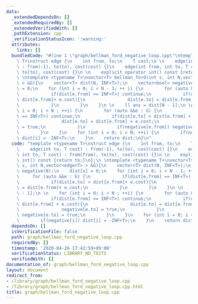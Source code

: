 ```yaml
---
data:
  _extendedDependsOn: []
  _extendedRequiredBy: []
  _extendedVerifiedWith: []
  _pathExtension: cpp
  _verificationStatusIcon: ':warning:'
  attributes:
    links: []
  bundledCode: "#line 1 \"graph/bellman_ford_negative_loop.cpp\"\ntemplate <typename\
    \ T>\nstruct edge {\n    int from, to;\n    T cost;\n \n    edge(int to, T cost)\
    \ : from(-1), to(to), cost(cost) {}\n    edge(int from, int to, T cost) : from(from),\
    \ to(to), cost(cost) {}\n \n    explicit operator int() const {return to;}\n};\n\
    \ \ntemplate <typename T>\nvector<T> bellman_ford(int s, int N,vector<edge<T>\
    \ > &G){\n    vector<T> dist(N, INF<T>);\n    vector<bool> negative(N);\n    dist[s]\
    \ = 0;\n    for (int i = 0; i < N - 1; ++ i) {\n        for (auto &&e : G) {\n\
    \            if(dist[e.from] == INF<T>) continue;\n            if(dist[e.to] >\
    \ dist[e.from]+ e.cost){\n                dist[e.to] = dist[e.from]+ e.cost;\n\
    \            }\n        }\n    }\n \n    ll ans = dist[N - 1];\n \n    for (int\
    \ i = 0; i < N ; ++i) {\n        for (auto &&e : G) {\n            if(dist[e.from]\
    \ == INF<T>) continue;\n            if(dist[e.to] > dist[e.from] + e.cost){\n\
    \                dist[e.to] = dist[e.from] + e.cost;\n                negative[e.to]\
    \ = true;\n            }\n            if(negative[e.from]) negative[e.to] = true;\n\
    \        }\n    }\n    for (int i = 0; i < N; ++i) {\n        if(negative[i])\
    \ dist[i] = -INF<T>;\n    }\n    return dist;\n}\n"
  code: "template <typename T>\nstruct edge {\n    int from, to;\n    T cost;\n \n\
    \    edge(int to, T cost) : from(-1), to(to), cost(cost) {}\n    edge(int from,\
    \ int to, T cost) : from(from), to(to), cost(cost) {}\n \n    explicit operator\
    \ int() const {return to;}\n};\n \ntemplate <typename T>\nvector<T> bellman_ford(int\
    \ s, int N,vector<edge<T> > &G){\n    vector<T> dist(N, INF<T>);\n    vector<bool>\
    \ negative(N);\n    dist[s] = 0;\n    for (int i = 0; i < N - 1; ++ i) {\n   \
    \     for (auto &&e : G) {\n            if(dist[e.from] == INF<T>) continue;\n\
    \            if(dist[e.to] > dist[e.from]+ e.cost){\n                dist[e.to]\
    \ = dist[e.from]+ e.cost;\n            }\n        }\n    }\n \n    ll ans = dist[N\
    \ - 1];\n \n    for (int i = 0; i < N ; ++i) {\n        for (auto &&e : G) {\n\
    \            if(dist[e.from] == INF<T>) continue;\n            if(dist[e.to] >\
    \ dist[e.from] + e.cost){\n                dist[e.to] = dist[e.from] + e.cost;\n\
    \                negative[e.to] = true;\n            }\n            if(negative[e.from])\
    \ negative[e.to] = true;\n        }\n    }\n    for (int i = 0; i < N; ++i) {\n\
    \        if(negative[i]) dist[i] = -INF<T>;\n    }\n    return dist;\n}"
  dependsOn: []
  isVerificationFile: false
  path: graph/bellman_ford_negative_loop.cpp
  requiredBy: []
  timestamp: '2020-04-26 17:42:59+09:00'
  verificationStatus: LIBRARY_NO_TESTS
  verifiedWith: []
documentation_of: graph/bellman_ford_negative_loop.cpp
layout: document
redirect_from:
- /library/graph/bellman_ford_negative_loop.cpp
- /library/graph/bellman_ford_negative_loop.cpp.html
title: graph/bellman_ford_negative_loop.cpp
---
```


